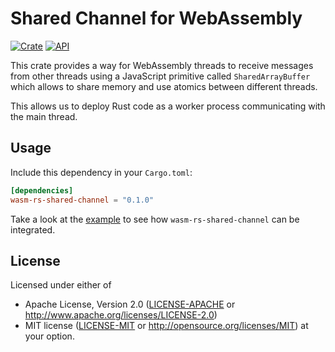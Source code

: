 # Shared Channel for WebAssembly
[![Crate](https://img.shields.io/crates/v/wasm-rs-shared-channel.svg)](https://crates.io/crates/wasm-rs-shared-channel)
[![API](https://docs.rs/wasm-rs-shared-channel/badge.svg)](https://docs.rs/wasm-rs-shared-channel)

This crate provides a way for WebAssembly threads to receive messages from other threads using
a JavaScript primitive called `SharedArrayBuffer` which allows to share memory and use atomics
between different threads.

This allows us to deploy Rust code as a worker process communicating with the main thread.

## Usage

Include this dependency in your `Cargo.toml`:

```toml
[dependencies]
wasm-rs-shared-channel = "0.1.0"
```

Take a look at the
[example](https://github.com/wasm-rs/shared-channel/tree/master/example) to see
how `wasm-rs-shared-channel` can be integrated.

## License

Licensed under either of

 * Apache License, Version 2.0 ([LICENSE-APACHE](LICENSE-APACHE) or http://www.apache.org/licenses/LICENSE-2.0)
 * MIT license ([LICENSE-MIT](LICENSE-MIT) or http://opensource.org/licenses/MIT) at your option.

